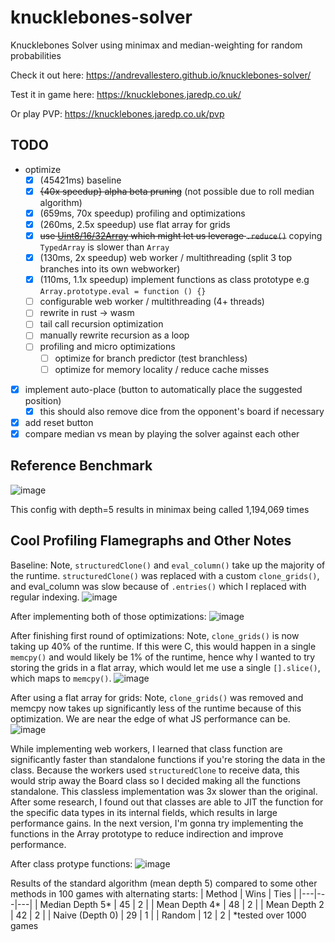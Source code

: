 # knucklebones-solver
Knucklebones Solver using minimax and median-weighting for random probabilities

Check it out here: https://andrevallestero.github.io/knucklebones-solver/

Test it in game here: https://knucklebones.jaredp.co.uk/

Or play PVP: https://knucklebones.jaredp.co.uk/pvp

## TODO
- optimize
  - [x] (45421ms) baseline
  - [x] ~~{40x speedup} alpha beta pruning~~ (not possible due to roll median algorithm)
  - [x] (659ms, 70x speedup) profiling and optimizations 
  - [x] (260ms, 2.5x speedup) use flat array for grids
  - [x] ~~use [Uint8/16/32Array](https://developer.mozilla.org/en-US/docs/Web/JavaScript/Typed_arrays) which might let us leverage `.reduce()`~~ copying `TypedArray` is slower than `Array`
  - [x] (130ms, 2x speedup) web worker / multithreading (split 3 top branches into its own webworker)
  - [x] (110ms, 1.1x speedup) implement functions as class prototype e.g `Array.prototype.eval = function () {}`
  - [ ] configurable web worker / multithreading (4+ threads)
  - [ ] rewrite in rust -> wasm
  - [ ] tail call recursion optimization
  - [ ] manually rewrite recursion as a loop
  - [ ] profiling and micro optimizations
    - [ ] optimize for branch predictor (test branchless)
    - [ ] optimize for memory locality / reduce cache misses
- [x] implement auto-place (button to automatically place the suggested position)
  - [x] this should also remove dice from the opponent's board if necessary
- [x] add reset button
- [x] compare median vs mean by playing the solver against each other

## Reference Benchmark

![image](https://user-images.githubusercontent.com/39736205/199863284-35712a55-cf26-4e6b-b2d6-967e1b02b5c3.png)

This config with depth=5 results in minimax being called 1,194,069 times

## Cool Profiling Flamegraphs and Other Notes

Baseline: Note, `structuredClone()` and `eval_column()` take up the majority of the runtime. `structuredClone()` was replaced with a custom `clone_grids()`, and eval_column was slow because of `.entries()` which I replaced with regular indexing.
![image](https://user-images.githubusercontent.com/39736205/199864435-0aa6fb2b-db7b-4377-9e4d-13558d8f2fd5.png)

After implementing both of those optimizations:
![image](https://user-images.githubusercontent.com/39736205/199863882-f3516b19-e088-4215-bb9e-696c9ba5fbe6.png)

After finishing first round of optimizations: Note, `clone_grids()` is now taking up 40% of the runtime. If this were C, this would happen in a single `memcpy()` and would likely be 1% of the runtime, hence why I wanted to try storing the grids in a flat array, which would let me use a single `[].slice()`, which maps to `memcpy()`.
![image](https://user-images.githubusercontent.com/39736205/199864034-99848ba2-fd9b-4cbd-bf78-eda8b02043b6.png)

After using a flat array for grids: Note, `clone_grids()` was removed and memcpy now takes up significantly less of the runtime because of this optimization. We are near the edge of what JS performance can be.
![image](https://user-images.githubusercontent.com/39736205/200007470-b7b1c4ad-e7e7-4e9b-9e43-a62fa22823ee.png)

While implementing web workers, I learned that class function are significantly faster than standalone functions if you're storing the data in the class. Because the workers used `structuredClone` to receive data, this would strip away the Board class so I decided making all the functions standalone. This classless implementation was 3x slower than the original. After some research, I found out that classes are able to JIT the function for the specific data types in its internal fields, which results in large performance gains. In the next version, I'm gonna try implementing the functions in the Array prototype to reduce indirection and improve performance.

After class protype functions:
![image](https://user-images.githubusercontent.com/39736205/200122414-b13ef622-a3d9-46e8-a394-74fe1f8a8638.png)

Results of the standard algorithm (mean depth 5) compared to some other methods in 100 games with alternating starts:
| Method | Wins | Ties |
|---|---|---|
| Median Depth 5* | 45 | 2 |
| Mean Depth 4* | 48 | 2 |
| Mean Depth 2 | 42 | 2 |
| Naive (Depth 0) | 29 | 1 |
| Random | 12 | 2 |
*tested over 1000 games

